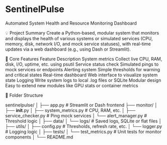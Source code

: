 # SentinelPulse
Automated System Health and Resource Monitoring Dashboard

💡 Project Summary
Create a Python-based, modular system that monitors and displays the health of various systems or simulated services (CPU, memory, disk, network I/O, and mock service statuses), with real-time updates via a web dashboard (e.g., using Dash or Streamlit).

🧱 Core Features
Feature	                Description
System metrics	        Collect live CPU, RAM, disk, I/O, uptime, etc. using psutil
Service status check	  Simulated pings to mock services or endpoints
Alerting system	        Simple thresholds for warning and critical states
Real-time dashboard	    Web interface to visualize system state
Logging	                Write system logs to local .log files or SQLite
Modular design	        Easy to extend new modules like GPU stats or container metrics

📁 Folder Structure

sentinelpulse/
│
├── app.py                  # Streamlit or Dash frontend
├── monitor/
│   ├── __init__.py
│   ├── system_metrics.py   # CPU, RAM, etc.
│   ├── service_checker.py  # Ping mock services
│   └── alert_manager.py    # Threshold logic
│
├── data/
│   └── logs/               # Saved logs, SQLite or flat files
│
├── utils/
│   ├── config.py           # Thresholds, refresh rate, etc.
│   └── logger.py           # Logging logic
│
├── tests/
│   └── test_metrics.py     # Unit tests for monitor components
│
└── README.md

